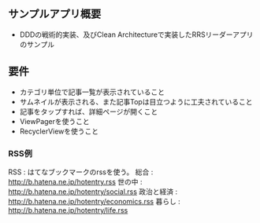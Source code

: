 ## サンプルアプリ概要
- DDDの戦術的実装、及びClean Architectureで実装したRRSリーダーアプリのサンプル

## 要件
- カテゴリ単位で記事一覧が表示されていること
- サムネイルが表示される、また記事Topは目立つように工夫されていること
- 記事をタップすれば、詳細ページが開くこと
- ViewPagerを使うこと
- RecyclerViewを使うこと

### RSS例
RSS : はてなブックマークのrssを使う。 
総合 : http://b.hatena.ne.jp/hotentry.rss
世の中 : http://b.hatena.ne.jp/hotentry/social.rss
政治と経済 : http://b.hatena.ne.jp/hotentry/economics.rss
暮らし : http://b.hatena.ne.jp/hotentry/life.rss
